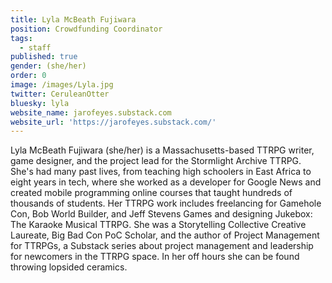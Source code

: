 ```yaml
---
title: Lyla McBeath Fujiwara
position: Crowdfunding Coordinator
tags:
  - staff
published: true
gender: (she/her)
order: 0
image: /images/Lyla.jpg
twitter: CeruleanOtter
bluesky: lyla
website_name: jarofeyes.substack.com
website_url: 'https://jarofeyes.substack.com/'
---
```


Lyla McBeath Fujiwara (she/her) is a Massachusetts-based TTRPG writer, game designer, and the project lead for the Stormlight Archive TTRPG. She's had many past lives, from teaching high schoolers in East Africa to eight years in tech, where she worked as a developer for Google News and created mobile programming online courses that taught hundreds of thousands of students. Her TTRPG work includes freelancing for Gamehole Con, Bob World Builder, and Jeff Stevens Games and designing Jukebox: The Karaoke Musical TTRPG. She was a Storytelling Collective Creative Laureate, Big Bad Con PoC Scholar, and the author of Project Management for TTRPGs, a Substack series about project management and leadership for newcomers in the TTRPG space. In her off hours she can be found throwing lopsided ceramics.
